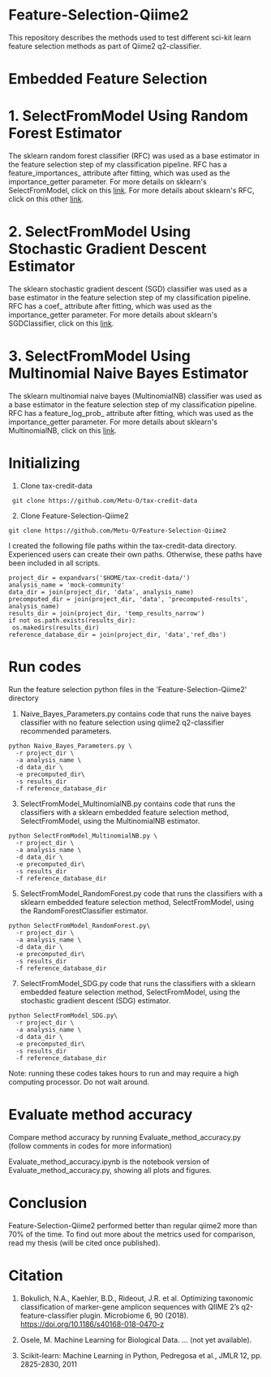 # Feature-Selection-Qiime2

This repository describes the methods used to test different sci-kit learn feature selection methods as part of Qiime2 q2-classifier.

# Embedded Feature Selection

# 1. SelectFromModel Using Random Forest Estimator

The sklearn random forest classifier (RFC) was used as a base estimator in the feature selection step of my classification pipeline. RFC has a feature_importances_ attribute after fitting, which was used as the importance_getter parameter. For more details on sklearn's SelectFromModel, click on this [link](https://scikit-learn.org/stable/modules/generated/sklearn.feature_selection.SelectFromModel.html). For more details about sklearn's RFC, click on this other [link](https://scikit-learn.org/stable/modules/generated/sklearn.ensemble.RandomForestClassifier.html). 

# 2. SelectFromModel Using Stochastic Gradient Descent Estimator

The sklearn stochastic gradient descent (SGD) classifier was used as a base estimator in the feature selection step of my classification pipeline. RFC has a coef_ attribute after fitting, which was used as the importance_getter parameter. For more details about sklearn's SGDClassifier, click on this [link](https://scikit-learn.org/stable/modules/generated/sklearn.linear_model.SGDClassifier.html). 

# 3. SelectFromModel Using Multinomial Naive Bayes Estimator

The sklearn multinomial naive bayes (MultinomialNB) classifier was used as a base estimator in the feature selection step of my classification pipeline. RFC has a feature_log_prob_ attribute after fitting, which was used as the importance_getter parameter. For more details about sklearn's MultinomialNB, click on this [link](https://scikit-learn.org/stable/modules/generated/sklearn.naive_bayes.MultinomialNB.html). 

# Initializing 

1. Clone tax-credit-data

 ```
  git clone https://github.com/Metu-O/tax-credit-data
  ```
  
2. Clone Feature-Selection-Qiime2

  ```
  git clone https://github.com/Metu-O/Feature-Selection-Qiime2
  ```

I created the following file paths within the tax-credit-data directory. Experienced users can create their own paths. Otherwise, these paths have been included in all scripts.  

```
project_dir = expandvars('$HOME/tax-credit-data/')
analysis_name = 'mock-community'
data_dir = join(project_dir, 'data', analysis_name)
precomputed_dir = join(project_dir, 'data', 'precomputed-results', analysis_name)
results_dir = join(project_dir, 'temp_results_narrow')
if not os.path.exists(results_dir):
 os.makedirs(results_dir)
reference_database_dir = join(project_dir, 'data','ref_dbs')
```

# Run codes 

Run the feature selection python files in the 'Feature-Selection-Qiime2' directory 
1. Naive_Bayes_Parameters.py contains code that runs the naive bayes classifier with no feature selection using qiime2 q2-classifier recommended parameters.

```
python Naive_Bayes_Parameters.py \
  -r project_dir \
  -a analysis_name \
  -d data_dir \
  -e precomputed_dir\
  -s results_dir
  -f reference_database_dir
```

3. SelectFromModel_MultinomialNB.py contains code that runs the classifiers with a sklearn embedded feature selection method, SelectFromModel, using the MultinomialNB estimator. 

```
python SelectFromModel_MultinomialNB.py \
  -r project_dir \
  -a analysis_name \
  -d data_dir \
  -e precomputed_dir\
  -s results_dir
  -f reference_database_dir
```

5. SelectFromModel_RandomForest.py code that runs the classifiers with a sklearn embedded feature selection method, SelectFromModel, using the RandomForestClassifier estimator.

```
python SelectFromModel_RandomForest.py\
  -r project_dir \
  -a analysis_name \
  -d data_dir \
  -e precomputed_dir\
  -s results_dir
  -f reference_database_dir
```

7. SelectFromModel_SDG.py code that runs the classifiers with a sklearn embedded feature selection method, SelectFromModel, using the stochastic gradient descent (SDG) estimator. 

```
python SelectFromModel_SDG.py\
  -r project_dir \
  -a analysis_name \
  -d data_dir \
  -e precomputed_dir\
  -s results_dir
  -f reference_database_dir
```

Note: running these codes takes hours to run and may require a high computing processor. Do not wait around.

# Evaluate method accuracy

Compare method accuracy by running Evaluate_method_accuracy.py (follow comments in codes for more information)

Evaluate_method_accuracy.ipynb is the notebook version of Evaluate_method_accuracy.py, showing all plots and figures. 

# Conclusion

Feature-Selection-Qiime2 performed better than regular qiime2 more than 70% of the time. To find out more about the metrics used for comparison, read my thesis (will be cited once published). 

# Citation

1. Bokulich, N.A., Kaehler, B.D., Rideout, J.R. et al. Optimizing taxonomic classification of marker-gene amplicon sequences with QIIME 2’s q2-feature-classifier plugin. Microbiome 6, 90 (2018). https://doi.org/10.1186/s40168-018-0470-z

2. Osele, M. Machine Learning for Biological Data. ... (not yet available). 

3. Scikit-learn: Machine Learning in Python, Pedregosa et al., JMLR 12, pp. 2825-2830, 2011
